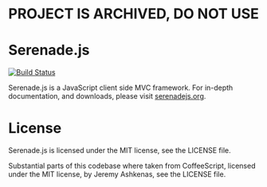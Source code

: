 # PROJECT IS ARCHIVED, DO NOT USE

# Serenade.js

[![Build Status](https://secure.travis-ci.org/elabs/serenade.js.png)](http://travis-ci.org/elabs/serenade.js)

Serenade.js is a JavaScript client side MVC framework. For in-depth
documentation, and downloads, please visit
[serenadejs.org](http://serenadejs.org).

# License

Serenade.js is licensed under the MIT license, see the LICENSE file.

Substantial parts of this codebase where taken from CoffeeScript, licensed
under the MIT license, by Jeremy Ashkenas, see the LICENSE file.

[service]: https://github.com/elabs/serenade.service.js
